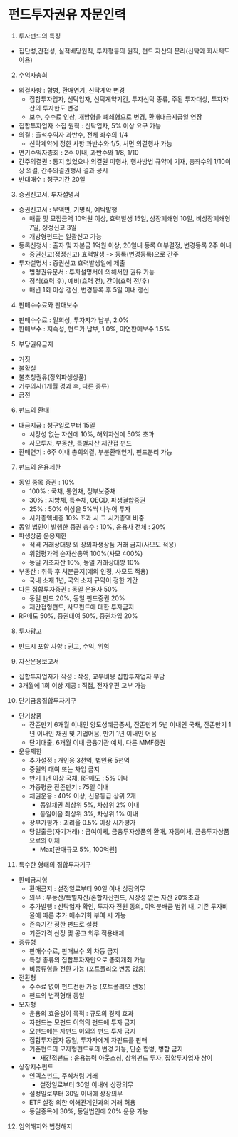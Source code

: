 # 펀드투자권유 자문인력
1. 투자펀드의 특징
  - 집단성,간접성, 실적배당원칙, 투자평등의 원칙, 펀드 자산의 분리(신탁과 회사제도 이용)
2. 수익자총회
  - 의결사항 : 합병, 환매연기, 신탁계약 변경
    - 집합투자업자, 신탁업자, 신탁계약기간, 투자신탁 종류, 주된 투자대상, 투자자산의 투자한도 변경
    - 보수, 수수료 인상, 개방형을 폐쇄형으로 변경, 환매대금지급일 연장
  - 집합투자업자 소집 원칙 : 신탁업자, 5% 이상 요구 가능
  - 의결 : 출석수익자 과반수, 전체 좌수의 1/4
    - 신탁계약에 정한 사항 과반수와 1/5, 서면 의결행사 가능
  - 연기수익자총회 : 2주 이내, 과반수와 1/8, 1/10
  - 간주의결권 : 통지 있었으나 의결권 미행사, 행사방법 규약에 기재, 총좌수의 1/10이상 의결, 간주의결권행사 결과 공시
  - 반대매수 : 청구기간 20일
3. 증권신고서, 투자설명서
  - 증권신고서 : 무액면, 기명식, 예탁발행
    - 매출 및 모집금액 10억원 이상, 효력발생 15일, 상장폐쇄형 10일, 비상장폐쇄형 7일, 정정신고 3일
    - 개방형펀드는 일괄신고 가능
  - 등록신청서 : 출자 및 자본금 1억원 이상, 20일내 등록 여부결정, 변경등록 2주 이내
    - 증권신고(정정신고) 효력발생 -> 등록(변경등록)으로 간주
  - 투자설명서 : 증권신고 효력발생일에 제출
    - 법정권유문서 : 투자설명서에 의해서만 권유 가능
    - 정식(효력 후), 예비(효력 전), 간이(효력 전/후)
    - 매년 1회 이상 갱신, 변경등록 후 5일 이내 갱신
4. 판매수수료와 판매보수
  - 판매수수료 : 일회성, 투자자가 납부, 2.0%
  - 판매보수 : 지속성, 펀드가 납부, 1.0%, 이연판매보수 1.5%
5. 부당권유금지
  - 거짓
  - 불확실
  - 불초청권유(장외파생상품)
  - 거부의사(1개월 경과 후, 다른 종류)
  - 금전
6. 펀드의 환매
  - 대금지급 : 청구일로부터 15일
    - 시장성 없는 자산에 10%, 해외자산에 50% 초과
    - 사모투자, 부동산, 특별자산 재간접 펀드
  - 환매연기 : 6주 이내 총회의결, 부분환매연기, 펀드분리 가능
7. 펀드의 운용제한
  - 동일 종목 증권 : 10%
    - 100% : 국채, 통안채, 정부보증채
    - 30% : 지방채, 특수채, OECD, 파생결합증권
    - 25% : 50% 이상을 5%씩 나누어 투자
    - 시가총액비중 10% 초과 시 그 시가총액 비중
  - 동일 법인이 발행한 증권 총수 : 10%, 운용사 전체 : 20%
  - 파생상품 운용제한
    - 적격 거래상대방 외 장외파생상품 거래 금지(사모도 적용)
    - 위험평가액 순자산총액 100%(사모 400%)
    - 동일 기초자산 10%, 동일 거래상대방 10%
  - 부동산 : 취득 후 처분금지(예외 인정, 사모도 적용)
    - 국내 소재 1년, 국외 소재 규약이 정한 기간
  - 다른 집합투자증권 : 동일 운용사 50%
    - 동일 펀드 20%, 동일 펀드증권 20%
    - 재간접형펀드, 사모펀드에 대한 투자금지
  - RP매도 50%, 증권대여 50%, 증권차입 20%
8. 투자광고
  - 반드시 포함 사항 : 권고, 수익, 위험
9. 자산운용보고서
  - 집합투자업자가 작성 : 작성, 교부비용 집합투자업자 부담
  - 3개월에 1회 이상 제공 : 직접, 전자우편 교부 가능
10. 단기금융집합투자기구
  - 단기상품
    - 잔존만기 6개월 이내인 양도성예금증서, 잔존만기 5년 이내인 국채, 잔존만기 1년 이내인 채권 및 기업어음, 만기 1년 이내인 어음
    - 단기대출, 6개월 이내 금융기관 예치, 다른 MMF증권
  - 운용제한
    - 추가설정 : 개인용 3천억, 법인용 5천억
    - 증권의 대여 또는 차입 금지
    - 만기 1년 이상 국채, RP매도 : 5% 이내
    - 가중평균 잔존만기 : 75일 이내
    - 채권운용 : 40% 이상, 신용등급 상위 2개
      - 동일채권 최상위 5%, 차상위 2% 이내
      - 동일어음 최상위 3%, 차상위 1% 이내
    - 장부가평가 : 괴리율 0.5% 이상 시가평가
    - 당일출금(자기거래) : 급여이체, 금융투자상품의 환매, 자동이체, 금융투자상품으로의 이체
      - Max[판매규모 5%, 100억원]
11. 특수한 형태의 집합투자기구
  - 환매금지형
    - 환매금지 : 설정일로부터 90일 이내 상장의무
    - 의무 : 부동산/특별자산/혼합자산펀드, 시장성 없는 자산 20%초과
    - 추가발행 : 신탁업자 확인, 투자자 전원 동의, 이익분배금 범위 내, 기존 투자비율에 따른 추가 매수기회 부여 시 가능
    - 존속기간 정한 펀드로 설정
    - 기준가격 산정 및 공고 의무 적용배체
  - 종류형
    - 판매수수료, 판매보수 외 차등 금지
    - 특정 종류의 집합투자자만으로 총회개최 가능
    - 비종류형을 전환 가능 (포트폴리오 변동 없음)
  - 전환형
    - 수수료 없이 펀드전환 가능 (포트폴리오 변동)
    - 펀드의 법적형태 동일
  - 모자형
    - 운용의 효율성이 목적 : 규모의 경제 효과
    - 자펀드는 모펀드 이외의 펀드에 투자 금지
    - 모펀드에는 자펀드 이외의 펀드 투자 금지
    - 집합투자업자 동일, 투자자에게 자펀드를 판매
    - 기존펀드의 모자형펀드로의 변경 가능, 단순 합병, 병합 금지
      - 재간접펀드 : 운용능력 아웃소싱, 상위펀드 투자, 집합투자업자 상이
  - 상장지수펀드
    - 인덱스펀드, 주식처럼 거래
      - 설정일로부터 30일 이내에 상장의무
    - 설정일로부터 30일 이내에 상장의무
    - ETF 설정 의한 이해관계인과의 거래 허용
    - 동일종목에 30%, 동일법인에 20% 운용 가능
12. 임의해지와 법정해지
